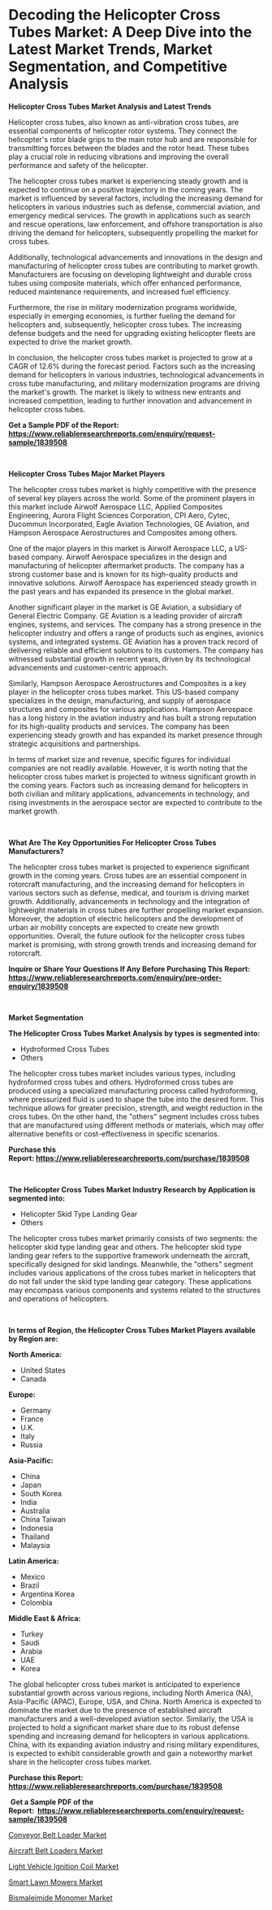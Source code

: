 <p><h1>Decoding the Helicopter Cross Tubes Market: A Deep Dive into the Latest Market Trends, Market Segmentation, and Competitive Analysis</h1></p><p><strong>Helicopter Cross Tubes Market Analysis and Latest Trends</strong></p>
<p><p>Helicopter cross tubes, also known as anti-vibration cross tubes, are essential components of helicopter rotor systems. They connect the helicopter's rotor blade grips to the main rotor hub and are responsible for transmitting forces between the blades and the rotor head. These tubes play a crucial role in reducing vibrations and improving the overall performance and safety of the helicopter.</p><p>The helicopter cross tubes market is experiencing steady growth and is expected to continue on a positive trajectory in the coming years. The market is influenced by several factors, including the increasing demand for helicopters in various industries such as defense, commercial aviation, and emergency medical services. The growth in applications such as search and rescue operations, law enforcement, and offshore transportation is also driving the demand for helicopters, subsequently propelling the market for cross tubes.</p><p>Additionally, technological advancements and innovations in the design and manufacturing of helicopter cross tubes are contributing to market growth. Manufacturers are focusing on developing lightweight and durable cross tubes using composite materials, which offer enhanced performance, reduced maintenance requirements, and increased fuel efficiency.</p><p>Furthermore, the rise in military modernization programs worldwide, especially in emerging economies, is further fueling the demand for helicopters and, subsequently, helicopter cross tubes. The increasing defense budgets and the need for upgrading existing helicopter fleets are expected to drive the market growth.</p><p>In conclusion, the helicopter cross tubes market is projected to grow at a CAGR of 12.6% during the forecast period. Factors such as the increasing demand for helicopters in various industries, technological advancements in cross tube manufacturing, and military modernization programs are driving the market's growth. The market is likely to witness new entrants and increased competition, leading to further innovation and advancement in helicopter cross tubes.</p></p>
<p><strong>Get a Sample PDF of the Report:&nbsp; <a href="https://www.reliableresearchreports.com/enquiry/request-sample/1839508">https://www.reliableresearchreports.com/enquiry/request-sample/1839508</a></strong></p>
<p>&nbsp;</p>
<p><strong>Helicopter Cross Tubes Major Market Players</strong></p>
<p><p>The helicopter cross tubes market is highly competitive with the presence of several key players across the world. Some of the prominent players in this market include Airwolf Aerospace LLC, Applied Composites Engineering, Aurora Flight Sciences Corporation, CPI Aero, Cytec, Ducommun Incorporated, Eagle Aviation Technologies, GE Aviation, and Hampson Aerospace Aerostructures and Composites among others.</p><p>One of the major players in this market is Airwolf Aerospace LLC, a US-based company. Airwolf Aerospace specializes in the design and manufacturing of helicopter aftermarket products. The company has a strong customer base and is known for its high-quality products and innovative solutions. Airwolf Aerospace has experienced steady growth in the past years and has expanded its presence in the global market.</p><p>Another significant player in the market is GE Aviation, a subsidiary of General Electric Company. GE Aviation is a leading provider of aircraft engines, systems, and services. The company has a strong presence in the helicopter industry and offers a range of products such as engines, avionics systems, and integrated systems. GE Aviation has a proven track record of delivering reliable and efficient solutions to its customers. The company has witnessed substantial growth in recent years, driven by its technological advancements and customer-centric approach.</p><p>Similarly, Hampson Aerospace Aerostructures and Composites is a key player in the helicopter cross tubes market. This US-based company specializes in the design, manufacturing, and supply of aerospace structures and composites for various applications. Hampson Aerospace has a long history in the aviation industry and has built a strong reputation for its high-quality products and services. The company has been experiencing steady growth and has expanded its market presence through strategic acquisitions and partnerships.</p><p>In terms of market size and revenue, specific figures for individual companies are not readily available. However, it is worth noting that the helicopter cross tubes market is projected to witness significant growth in the coming years. Factors such as increasing demand for helicopters in both civilian and military applications, advancements in technology, and rising investments in the aerospace sector are expected to contribute to the market growth.</p></p>
<p>&nbsp;</p>
<p><strong>What Are The Key Opportunities For Helicopter Cross Tubes Manufacturers?</strong></p>
<p><p>The helicopter cross tubes market is projected to experience significant growth in the coming years. Cross tubes are an essential component in rotorcraft manufacturing, and the increasing demand for helicopters in various sectors such as defense, medical, and tourism is driving market growth. Additionally, advancements in technology and the integration of lightweight materials in cross tubes are further propelling market expansion. Moreover, the adoption of electric helicopters and the development of urban air mobility concepts are expected to create new growth opportunities. Overall, the future outlook for the helicopter cross tubes market is promising, with strong growth trends and increasing demand for rotorcraft.</p></p>
<p><strong>Inquire or Share Your Questions If Any Before Purchasing This Report: <a href="https://www.reliableresearchreports.com/enquiry/pre-order-enquiry/1839508">https://www.reliableresearchreports.com/enquiry/pre-order-enquiry/1839508</a></strong></p>
<p>&nbsp;</p>
<p><strong>Market Segmentation</strong></p>
<p><strong>The Helicopter Cross Tubes Market Analysis by types is segmented into:</strong></p>
<p><ul><li>Hydroformed Cross Tubes</li><li>Others</li></ul></p>
<p><p>The helicopter cross tubes market includes various types, including hydroformed cross tubes and others. Hydroformed cross tubes are produced using a specialized manufacturing process called hydroforming, where pressurized fluid is used to shape the tube into the desired form. This technique allows for greater precision, strength, and weight reduction in the cross tubes. On the other hand, the "others" segment includes cross tubes that are manufactured using different methods or materials, which may offer alternative benefits or cost-effectiveness in specific scenarios.</p></p>
<p><strong>Purchase this Report:&nbsp;<a href="https://www.reliableresearchreports.com/purchase/1839508">https://www.reliableresearchreports.com/purchase/1839508</a></strong></p>
<p>&nbsp;</p>
<p><strong>The Helicopter Cross Tubes Market Industry Research by Application is segmented into:</strong></p>
<p><ul><li>Helicopter Skid Type Landing Gear</li><li>Others</li></ul></p>
<p><p>The helicopter cross tubes market primarily consists of two segments: the helicopter skid type landing gear and others. The helicopter skid type landing gear refers to the supportive framework underneath the aircraft, specifically designed for skid landings. Meanwhile, the "others" segment includes various applications of the cross tubes market in helicopters that do not fall under the skid type landing gear category. These applications may encompass various components and systems related to the structures and operations of helicopters.</p></p>
<p>&nbsp;</p>
<p><strong>In terms of Region, the Helicopter Cross Tubes Market Players available by Region are:</strong></p>
<p>
    <p> <strong> North America: </strong>
        <ul>
            <li>United States</li>
            <li>Canada</li>
        </ul>
        </p> 
    <p> <strong> Europe: </strong>
        <ul>
            <li>Germany</li>
            <li>France</li>
            <li>U.K.</li>
            <li>Italy</li>
            <li>Russia</li>
        </ul>
        </p> 
    <p> <strong> Asia-Pacific: </strong>
        <ul>
            <li>China</li>
            <li>Japan</li>
            <li>South Korea</li>
            <li>India</li>
            <li>Australia</li>
            <li>China Taiwan</li>
            <li>Indonesia</li>
            <li>Thailand</li>
            <li>Malaysia</li>
        </ul>
        </p> 
    <p> <strong> Latin America: </strong>
        <ul>
            <li>Mexico</li>
            <li>Brazil</li>
            <li>Argentina Korea</li>
            <li>Colombia</li>
        </ul>
        </p> 
    <p> <strong> Middle East & Africa: </strong>
        <ul>
            <li>Turkey</li>
            <li>Saudi</li>
            <li>Arabia</li>
            <li>UAE</li>
            <li>Korea</li>
        </ul>
    </p>
    </p>
<p><p>The global helicopter cross tubes market is anticipated to experience substantial growth across various regions, including North America (NA), Asia-Pacific (APAC), Europe, USA, and China. North America is expected to dominate the market due to the presence of established aircraft manufacturers and a well-developed aviation sector. Similarly, the USA is projected to hold a significant market share due to its robust defense spending and increasing demand for helicopters in various applications. China, with its expanding aviation industry and rising military expenditures, is expected to exhibit considerable growth and gain a noteworthy market share in the helicopter cross tubes market.</p></p>
<p><strong>Purchase this Report: <a href="https://www.reliableresearchreports.com/purchase/1839508">https://www.reliableresearchreports.com/purchase/1839508</a></strong></p>
<p>&nbsp;<strong>Get a Sample PDF of the Report:&nbsp;&nbsp;<a href="https://www.reliableresearchreports.com/enquiry/request-sample/1839508">https://www.reliableresearchreports.com/enquiry/request-sample/1839508</a></strong></p>
<p><strong></strong></p>
<p><p><a href="https://medium.com/@avarobertson1969/conveyor-belt-loader-market-furnishes-information-on-market-share-market-trends-and-market-growth-2c45378747df">Conveyor Belt Loader Market</a></p><p><a href="https://medium.com/@annarussell1981/aircraft-belt-loaders-market-size-reveals-the-best-marketing-channels-in-global-industry-b47fa737c867">Aircraft Belt Loaders Market</a></p><p><a href="https://github.com/rexevange/Market-Research-Report-List-1/blob/main/light-vehicle-ignition-coil-market.md">Light Vehicle Ignition Coil Market</a></p><p><a href="https://www.linkedin.com/pulse/smart-lawn-mowers-market-size-2023-2030-global-industrial-nlc2e/">Smart Lawn Mowers Market</a></p><p><a href="https://www.linkedin.com/pulse/decoding-bismaleimide-monomer-market-deep-dive-latest-trends-se0hc/">Bismaleimide Monomer Market</a></p></p>